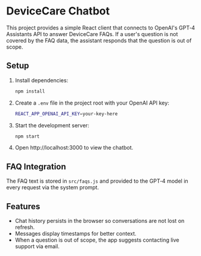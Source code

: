 # DeviceCare Chatbot

This project provides a simple React client that connects to OpenAI's GPT‑4 Assistants API to answer DeviceCare FAQs. If a user's question is not covered by the FAQ data, the assistant responds that the question is out of scope.

## Setup

1. Install dependencies:
   ```bash
   npm install
   ```
2. Create a `.env` file in the project root with your OpenAI API key:
   ```bash
   REACT_APP_OPENAI_API_KEY=your-key-here
   ```
3. Start the development server:
   ```bash
   npm start
   ```

4. Open http://localhost:3000 to view the chatbot.


## FAQ Integration

The FAQ text is stored in `src/faqs.js` and provided to the GPT‑4 model in every request via the system prompt.


## Features

- Chat history persists in the browser so conversations are not lost on refresh.
- Messages display timestamps for better context.
- When a question is out of scope, the app suggests contacting live support via email.


